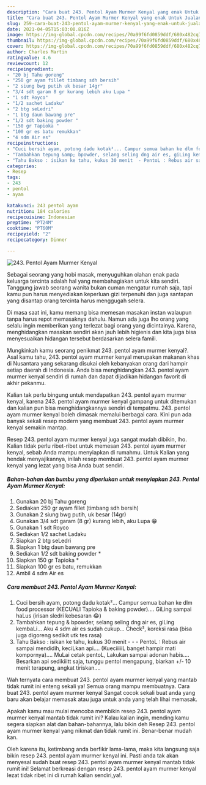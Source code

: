 ```yaml
---
description: "Cara buat 243. Pentol Ayam Murmer Kenyal yang enak Untuk Jualan"
title: "Cara buat 243. Pentol Ayam Murmer Kenyal yang enak Untuk Jualan"
slug: 259-cara-buat-243-pentol-ayam-murmer-kenyal-yang-enak-untuk-jualan
date: 2021-04-05T15:03:00.816Z
image: https://img-global.cpcdn.com/recipes/70a99f6fd0859ddf/680x482cq70/243-pentol-ayam-murmer-kenyal-foto-resep-utama.jpg
thumbnail: https://img-global.cpcdn.com/recipes/70a99f6fd0859ddf/680x482cq70/243-pentol-ayam-murmer-kenyal-foto-resep-utama.jpg
cover: https://img-global.cpcdn.com/recipes/70a99f6fd0859ddf/680x482cq70/243-pentol-ayam-murmer-kenyal-foto-resep-utama.jpg
author: Charles Martin
ratingvalue: 4.6
reviewcount: 12
recipeingredient:
- "20 bj Tahu goreng"
- "250 gr ayam fillet timbang sdh bersih"
- "2 siung bwg putih uk besar 14gr"
- "3/4 sdt garam 8 gr kurang lebih aku Lupa "
- "1 sdt Royco"
- "1/2 sachet Ladaku"
- "2 btg seLedri"
- "1 btg daun bawang pre"
- "1/2 sdt baking powder "
- "150 gr Tapioka "
- "100 gr es batu remukkan"
- "4 sdm Air es"
recipeinstructions:
- "Cuci bersih ayam, potong dadu kotak²... Campur semua bahan ke dlm food processor (KECUALI Tapioka &amp; baking powder).... GiLing sampai haLus (irisan sledri kebesaran 😂)"
- "Tambahkan tepung &amp; bpowder, selang seling dng air es, giLing kembaLi... Aku 4 sdm air es sudah cukup... Check², koreksi rasa (bisa juga digoreng sedikit utk tes rasa)"
- "Tahu Bakso : isikan ke tahu, kukus 30 menit  - PentoL : Rebus air sampai mendidih, keciLkan api.... (KueciiiiiL banget hampir mati kompornya).... MuLai cetak pentoL, Lakukan sampai adonan habis.... Besarkan api sedikiiitt saja, tunggu pentol mengapung, biarkan +/- 10 menit terapung, angkat tiriskan...."
categories:
- Resep
tags:
- 243
- pentol
- ayam

katakunci: 243 pentol ayam 
nutrition: 184 calories
recipecuisine: Indonesian
preptime: "PT24M"
cooktime: "PT60M"
recipeyield: "2"
recipecategory: Dinner

---
```



![243. Pentol Ayam Murmer Kenyal](https://img-global.cpcdn.com/recipes/70a99f6fd0859ddf/680x482cq70/243-pentol-ayam-murmer-kenyal-foto-resep-utama.jpg)

Sebagai seorang yang hobi masak, menyuguhkan olahan enak pada keluarga tercinta adalah hal yang membahagiakan untuk kita sendiri. Tanggung jawab seorang  wanita bukan cuman mengatur rumah saja, tapi kamu pun harus menyediakan keperluan gizi terpenuhi dan juga santapan yang disantap orang tercinta harus menggugah selera.

Di masa  saat ini, kamu memang bisa memesan masakan instan walaupun tanpa harus repot memasaknya dahulu. Namun ada juga lho orang yang selalu ingin memberikan yang terlezat bagi orang yang dicintainya. Karena, menghidangkan masakan sendiri akan jauh lebih higienis dan kita juga bisa menyesuaikan hidangan tersebut berdasarkan selera famili. 



Mungkinkah kamu seorang penikmat 243. pentol ayam murmer kenyal?. Asal kamu tahu, 243. pentol ayam murmer kenyal merupakan makanan khas di Nusantara yang sekarang disukai oleh kebanyakan orang dari hampir setiap daerah di Indonesia. Anda bisa menghidangkan 243. pentol ayam murmer kenyal sendiri di rumah dan dapat dijadikan hidangan favorit di akhir pekanmu.

Kalian tak perlu bingung untuk mendapatkan 243. pentol ayam murmer kenyal, karena 243. pentol ayam murmer kenyal gampang untuk ditemukan dan kalian pun bisa menghidangkannya sendiri di tempatmu. 243. pentol ayam murmer kenyal boleh dimasak memalui berbagai cara. Kini pun ada banyak sekali resep modern yang membuat 243. pentol ayam murmer kenyal semakin mantap.

Resep 243. pentol ayam murmer kenyal juga sangat mudah dibikin, lho. Kalian tidak perlu ribet-ribet untuk memesan 243. pentol ayam murmer kenyal, sebab Anda mampu menyiapkan di rumahmu. Untuk Kalian yang hendak menyajikannya, inilah resep membuat 243. pentol ayam murmer kenyal yang lezat yang bisa Anda buat sendiri.

<!--inarticleads1-->

##### Bahan-bahan dan bumbu yang diperlukan untuk menyiapkan 243. Pentol Ayam Murmer Kenyal:

1. Gunakan 20 bj Tahu goreng
1. Sediakan 250 gr ayam fillet (timbang sdh bersih)
1. Gunakan 2 siung bwg putih, uk besar (14gr)
1. Gunakan 3/4 sdt garam (8 gr) kurang lebih, aku Lupa 😁
1. Gunakan 1 sdt Royco
1. Sediakan 1/2 sachet Ladaku
1. Siapkan 2 btg seLedri
1. Siapkan 1 btg daun bawang pre
1. Sediakan 1/2 sdt baking powder *
1. Siapkan 150 gr Tapioka *
1. Siapkan 100 gr es batu, remukkan
1. Ambil 4 sdm Air es




<!--inarticleads2-->

##### Cara membuat 243. Pentol Ayam Murmer Kenyal:

1. Cuci bersih ayam, potong dadu kotak²... Campur semua bahan ke dlm food processor (KECUALI Tapioka &amp; baking powder).... GiLing sampai haLus (irisan sledri kebesaran 😂)
1. Tambahkan tepung &amp; bpowder, selang seling dng air es, giLing kembaLi... Aku 4 sdm air es sudah cukup... Check², koreksi rasa (bisa juga digoreng sedikit utk tes rasa)
1. Tahu Bakso : isikan ke tahu, kukus 30 menit -  - - PentoL : Rebus air sampai mendidih, keciLkan api.... (KueciiiiiL banget hampir mati kompornya).... MuLai cetak pentoL, Lakukan sampai adonan habis.... Besarkan api sedikiiitt saja, tunggu pentol mengapung, biarkan +/- 10 menit terapung, angkat tiriskan....




Wah ternyata cara membuat 243. pentol ayam murmer kenyal yang mantab tidak rumit ini enteng sekali ya! Semua orang mampu membuatnya. Cara buat 243. pentol ayam murmer kenyal Sangat cocok sekali buat anda yang baru akan belajar memasak atau juga untuk anda yang telah lihai memasak.

Apakah kamu mau mulai mencoba membikin resep 243. pentol ayam murmer kenyal mantab tidak rumit ini? Kalau kalian ingin, mending kamu segera siapkan alat dan bahan-bahannya, lalu bikin deh Resep 243. pentol ayam murmer kenyal yang nikmat dan tidak rumit ini. Benar-benar mudah kan. 

Oleh karena itu, ketimbang anda berfikir lama-lama, maka kita langsung saja bikin resep 243. pentol ayam murmer kenyal ini. Pasti anda tak akan menyesal sudah buat resep 243. pentol ayam murmer kenyal mantab tidak rumit ini! Selamat berkreasi dengan resep 243. pentol ayam murmer kenyal lezat tidak ribet ini di rumah kalian sendiri,ya!.

